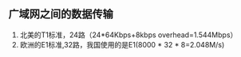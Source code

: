 ## 广域网之间的数据传输
1. 北美的T1标准，24路（24*64Kbps+8kbps overhead=1.544Mbps）
2. 欧洲的E1标准,32路，我国使用的是E1(8000 * 32 * 8=2.048M/s)